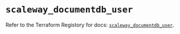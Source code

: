 # `scaleway_documentdb_user`

Refer to the Terraform Registory for docs: [`scaleway_documentdb_user`](https://registry.terraform.io/providers/scaleway/scaleway/2.39.0/docs/resources/documentdb_user).
